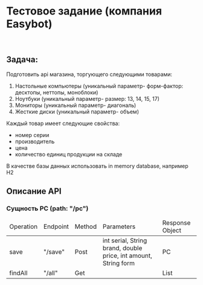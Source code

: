 <h1>
Тестовое задание (компания Easybot)
</h1>
</br>
<h2>
  Задача:
</h2>
<span>Подготовить api магазина, торгующего следующими товарами:</span>
<ol>
  <li>
    Настольные компьютеры (уникальный параметр- форм-фактор: десктопы, неттопы, моноблоки)
  </li>
  <li>
    Ноутбуки (уникальный параметр- размер: 13, 14, 15, 17)
  </li>
  <li>
    Мониторы (уникальный параметр- диагональ)
  </li>
  <li>
    Жесткие диски (уникальный параметр- объем)
  </li>
</ol>
<div>
  <span>Каждый товар имеет следующие свойства:</span>
  <ul>
    <li>
      номер серии
    </li>
    <li>
      производитель
    </li>
    <li>
      цена
    </li>
    <li>
      количество единиц продукции на складе
    </li>
  </ul>
</div>
<span>В качестве базы данных использовать in memory database, например H2</span>

</br>
<h2>Описание API</h2>
<h3>Сущность PC (path: "/pc")</h3>
<table>
  <thead>
    <td>Operation</td>
    <td>Endpoint</td>
    <td>Method</td>
    <td>Parameters</td>
    <td>Response Object</td>
  </thead>
  <tr>
    <td>save</td>
    <td>"/save"</td>
    <td>Post</td>
    <td>int serial, String brand, double price, int amount, String form</td>
    <td>PC</td>
  </tr>
  <tr>
    <td>findAll</td>
    <td>"/all"</td>
    <td>Get</td>
    <td></td>
    <td>List<PC></td>
  </tr>
</table>
